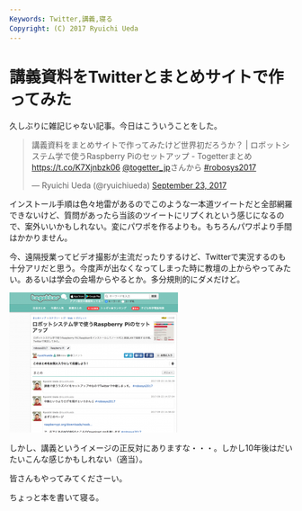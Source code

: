 ```yaml
---
Keywords: Twitter,講義,寝る
Copyright: (C) 2017 Ryuichi Ueda
---
```


# 講義資料をTwitterとまとめサイトで作ってみた
久しぶりに雑記じゃない記事。今日はこういうことをした。

<blockquote class="twitter-tweet" data-partner="tweetdeck"><p lang="ja" dir="ltr">講義資料をまとめサイトで作ってみたけど世界初だろうか？ | ロボットシステム学で使うRaspberry Piのセットアップ - Togetterまとめ <a href="https://t.co/K7Xjnbzk06">https://t.co/K7Xjnbzk06</a> <a href="https://twitter.com/togetter_jp">@togetter_jp</a>さんから <a href="https://twitter.com/hashtag/robosys2017?src=hash">#robosys2017</a></p>&mdash; Ryuichi Ueda (@ryuichiueda) <a href="https://twitter.com/ryuichiueda/status/911579158911664128">September 23, 2017</a></blockquote>
<script async src="//platform.twitter.com/widgets.js" charset="utf-8"></script>

インストール手順は色々地雷があるのでこのような一本道ツイートだと全部網羅できないけど、質問があったら当該のツイートにリプくれという感じになるので、案外いいかもしれない。変にパワポを作るよりも。もちろんパワポより手間はかかりません。

今、遠隔授業ってビデオ撮影が主流だったりするけど、Twitterで実況するのも十分アリだと思う。今度声が出なくなってしまった時に教壇の上からやってみたい。あるいは学会の会場からやるとか。多分規則的にダメだけど。

<a href="e4e9272eee29efea2d3f676f42008407.png"><img src="e4e9272eee29efea2d3f676f42008407-300x249.png" alt="" width="300" height="249" class="aligncenter size-medium wp-image-10550" /></a>

しかし、講義というイメージの正反対にありますな・・・。しかし10年後はだいたいこんな感じかもしれない（適当）。

皆さんもやってみてくださーい。


ちょっと本を書いて寝る。
